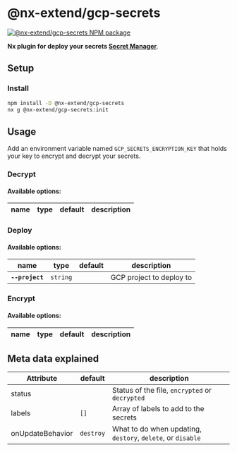 # @nx-extend/gcp-secrets

<a href="https://www.npmjs.com/package/@nx-extend/gcp-secrets" rel="nofollow">
  <img src="https://badgen.net/npm/v/@nx-extend/gcp-secrets" alt="@nx-extend/gcp-secrets NPM package">
</a>

**Nx plugin for deploy your secrets [Secret Manager](https://cloud.google.com/secret-manager)**.

## Setup

### Install

```sh
npm install -D @nx-extend/gcp-secrets
nx g @nx-extend/gcp-secrets:init
```

## Usage

Add an environment variable named `GCP_SECRETS_ENCRYPTION_KEY` that holds your key to encrypt and decrypt your secrets.

### Decrypt

#### Available options:

| name         | type     | default | description                                          |
| ------------ | -------- | ------- | ---------------------------------------------------- |

### Deploy

#### Available options:

| name         | type     | default | description                                          |
| ------------ | -------- | ------- | ---------------------------------------------------- |
| **`--project`** | `string` | | GCP project to deploy to|

### Encrypt

#### Available options:

| name         | type     | default | description                                          |
| ------------ | -------- | ------- | ---------------------------------------------------- |

## Meta data explained

| Attribute         | default     |  description                                          |
| ------------ | -------- | ------- |
| status |  | Status of the file, `encrypted` or `decrypted` |
| labels | `[]` | Array of labels to add to the secrets |
| onUpdateBehavior | `destroy` | What to do when updating, `destory`, `delete`, or `disable` |
